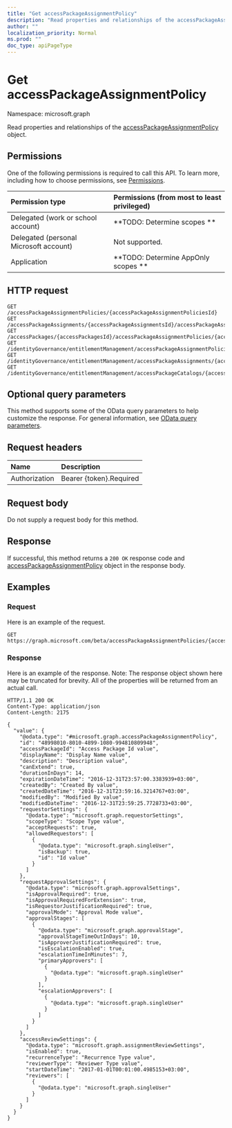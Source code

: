 ```yaml
---
title: "Get accessPackageAssignmentPolicy"
description: "Read properties and relationships of the accessPackageAssignmentPolicy object."
author: ""
localization_priority: Normal
ms.prod: ""
doc_type: apiPageType
---
```


# Get accessPackageAssignmentPolicy

Namespace: microsoft.graph

Read properties and relationships of the [accessPackageAssignmentPolicy](../resources/accesspackageassignmentpolicy.md) object.

## Permissions
One of the following permissions is required to call this API. To learn more, including how to choose permissions, see [Permissions](/concepts/permissions-reference.md).

|Permission type|Permissions (from most to least privileged)|
|:---|:---|
|Delegated (work or school account)|**TODO: Determine scopes **|
|Delegated (personal Microsoft account)|Not supported.|
|Application|**TODO: Determine AppOnly scopes **|

## HTTP request
<!-- {
  "blockType": "ignored"
}
-->
``` http
GET /accessPackageAssignmentPolicies/{accessPackageAssignmentPoliciesId}
GET /accessPackageAssignments/{accessPackageAssignmentsId}/accessPackageAssignmentPolicy
GET /accessPackages/{accessPackagesId}/accessPackageAssignmentPolicies/{accessPackageAssignmentPolicyId}
GET /identityGovernance/entitlementManagement/accessPackageAssignmentPolicies/{accessPackageAssignmentPolicyId}
GET /identityGovernance/entitlementManagement/accessPackageAssignments/{accessPackageAssignmentId}/accessPackageAssignmentPolicy
GET /identityGovernance/entitlementManagement/accessPackageCatalogs/{accessPackageCatalogId}/accessPackages/{accessPackageId}/accessPackageAssignmentPolicies/{accessPackageAssignmentPolicyId}
```

## Optional query parameters
This method supports some of the OData query parameters to help customize the response. For general information, see [OData query parameters](/graph/query-parameters).

## Request headers
|Name|Description|
|:---|:---|
|Authorization|Bearer {token}.Required|

## Request body
Do not supply a request body for this method.

## Response
If successful, this method returns a `200 OK` response code and [accessPackageAssignmentPolicy](../resources/accesspackageassignmentpolicy.md) object in the response body.

## Examples

### Request
Here is an example of the request.
<!-- {
  "blockType": "request",
  "name": "get_accesspackageassignmentpolicy"
}
-->
``` http
GET https://graph.microsoft.com/beta/accessPackageAssignmentPolicies/{accessPackageAssignmentPoliciesId}
```

### Response
Here is an example of the response. Note: The response object shown here may be truncated for brevity. All of the properties will be returned from an actual call.
<!-- {
  "blockType": "response",
  "truncated": true,
  "@odata.type": "microsoft.graph.accessPackageAssignmentPolicy"
}
-->
``` http
HTTP/1.1 200 OK
Content-Type: application/json
Content-Length: 2175

{
  "value": {
    "@odata.type": "#microsoft.graph.accessPackageAssignmentPolicy",
    "id": "48998010-8010-4899-1080-994810809948",
    "accessPackageId": "Access Package Id value",
    "displayName": "Display Name value",
    "description": "Description value",
    "canExtend": true,
    "durationInDays": 14,
    "expirationDateTime": "2016-12-31T23:57:00.3383939+03:00",
    "createdBy": "Created By value",
    "createdDateTime": "2016-12-31T23:59:16.3214767+03:00",
    "modifiedBy": "Modified By value",
    "modifiedDateTime": "2016-12-31T23:59:25.7728733+03:00",
    "requestorSettings": {
      "@odata.type": "microsoft.graph.requestorSettings",
      "scopeType": "Scope Type value",
      "acceptRequests": true,
      "allowedRequestors": [
        {
          "@odata.type": "microsoft.graph.singleUser",
          "isBackup": true,
          "id": "Id value"
        }
      ]
    },
    "requestApprovalSettings": {
      "@odata.type": "microsoft.graph.approvalSettings",
      "isApprovalRequired": true,
      "isApprovalRequiredForExtension": true,
      "isRequestorJustificationRequired": true,
      "approvalMode": "Approval Mode value",
      "approvalStages": [
        {
          "@odata.type": "microsoft.graph.approvalStage",
          "approvalStageTimeOutInDays": 10,
          "isApproverJustificationRequired": true,
          "isEscalationEnabled": true,
          "escalationTimeInMinutes": 7,
          "primaryApprovers": [
            {
              "@odata.type": "microsoft.graph.singleUser"
            }
          ],
          "escalationApprovers": [
            {
              "@odata.type": "microsoft.graph.singleUser"
            }
          ]
        }
      ]
    },
    "accessReviewSettings": {
      "@odata.type": "microsoft.graph.assignmentReviewSettings",
      "isEnabled": true,
      "recurrenceType": "Recurrence Type value",
      "reviewerType": "Reviewer Type value",
      "startDateTime": "2017-01-01T00:01:00.4985153+03:00",
      "reviewers": [
        {
          "@odata.type": "microsoft.graph.singleUser"
        }
      ]
    }
  }
}
```

